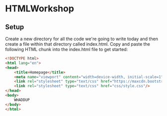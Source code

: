 # HTMLWorkshop

## Setup

Create a new directory for all the code we're going to write today and then create a file within that directory called index.html. Copy and paste the following HTML chunk into the index.html file to get started:

```html
<!DOCTYPE html>
<html lang="en">
<head>
	<title>Homepage</title>
	<meta name="viewport" content="width=device-width, initial-scale=1">
	<link rel="stylesheet" type="text/css" href="https://maxcdn.bootstrapcdn.com/bootstrap/3.3.6/css/bootstrap.min.css"/>
	<link rel="stylesheet" type="text/css" href="css/style.css"/>
</head>
<body>
	WHADDUP
</body>
</html>
```